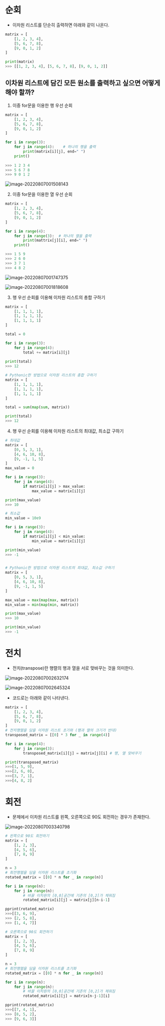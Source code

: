 # 순회

* 이차원 리스트를 단순히 출력하면 아래와 같이 나온다.

```python
matrix = [
	[1, 2, 3, 4],
	[5, 6, 7, 8],
	[9, 0, 1, 2]
]

print(matrix)
>>> [[1, 2, 3, 4], [5, 6, 7, 8], [9, 0, 1, 2]]

```



## 이차원 리스트에 담긴 모든 원소를 출력하고 싶으면 어떻게 해야 할까?

1. 이중 for문을 이용한 행 우선 순회

```python
matrix = [
	[1, 2, 3, 4],
	[5, 6, 7, 8],
	[9, 0, 1, 2]
]

for i in range(3):
    for j in range(4):    # 하나의 행을 출력
        print(matrix[i][j], end=" ")
    print()
    
>>> 1 2 3 4
>>> 5 6 7 8
>>> 9 0 1 2

```

![image-20220807001508143](readme.assets/image-20220807001508143.png)



2. 이중 for문을 이용한 열 우선 순회

```python
matrix = [
	[1, 2, 3, 4],
	[5, 6, 7, 8],
	[9, 0, 1, 2]
]

for i in range(4):
    for j in range(3):	# 하나의 열을 출력
        print(mattrix[j][i], end=" ")
    print()

>>> 1 5 9
>>> 2 6 0
>>> 3 7 1
>>> 4 8 2
```

![image-20220807001747375](readme.assets/image-20220807001747375.png)

![image-20220807001818608](readme.assets/image-20220807001818608.png)





3. 행 우선 순회를 이용해 이차원 리스트의 총합 구하기

```python
matrix = [
	[1, 1, 1, 1],
	[1, 1, 1, 1],
	[1, 1, 1, 1]
]

total = 0

for i in range(3):
    for j in range(4):
        total += matrix[i][j]
    
print(total)
>>> 12

# Pythonic한 방법으로 이차원 리스트의 총합 구하기
matrix = [
	[1, 1, 1, 1],
	[1, 1, 1, 1],
	[1, 1, 1, 1]
]

total = sum(map(sum, matrix))

print(total)
>>> 12
```



4. 행 우선 순회를 이용해 이차원 리스트의 최대값, 최소값 구하기

```python
# 최대값
matrix = [
    [0, 5, 3, 1],
    [4, 6, 10, 8],
    [9, -1, 1, 5]
]
max_value = 0

for i in range(3):
    for j in range(4):
        if matrix[i][j] > max_value:
            max_value = matrix[i][j]

print(max_value)
>>> 10

# 최소값
min_value = 10e9

for i in range(3):
    for j in range(4):
        if matrix[i][j] < min_value:
            min_value = matrix[i][j]

print(min_value)
>>> -1


# Pythonic한 방법으로 이차원 리스트의 최대값, 최소값 구하기
matrix = [
	[0, 5, 3, 1],
	[4, 6, 10, 8],
	[9, -1, 1, 5]
]

max_value = max(map(max, matrix))
min_value = min(map(min, matrix))

print(max_value)
>>> 10

print(min_value)
>>> -1
```



# 전치

* 전치(transpose)란 행렬의 행과 열을 서로 맞바꾸는 것을 의미한다.

![image-20220807002632174](readme.assets/image-20220807002632174.png)

![image-20220807002645324](readme.assets/image-20220807002645324.png)

* 코드로는 아래와 같이 나타낸다.

```python
matrix = [
    [1, 2, 3, 4],
    [5, 6, 7, 8],
    [9, 0, 1, 2]
]
# 전치행렬을 담을 이차원 리스트 초기와 (행과 열의 크기가 반대)
transposed_matrix = [[0] * 3 for _ in range(4)]

for i in range(4):
    for j in range(3):
        transposed_matrix[i][j] = matrix[j][i] # 행, 열 맞바꾸기

print(transposed_matrix)
>>>[1, 5, 9],
>>>[2, 6, 0],
>>>[3, 7, 1],
>>>[4, 8, 2]

```



# 회전

* 문제에서 이차원 리스트를 왼쪽, 오른쪽으로 90도 회전하는 경우가 존재한다.

![image-20220807003340798](readme.assets/image-20220807003340798.png)

```python
# 왼쪽으로 90도 회전하기
matrix = [
    [1, 2, 3],
    [4, 5, 6],
    [7, 8, 9]
]

n = 3
# 회전행렬을 담을 이차원 리스트를 초기화
rotated_matrix = [[0] * n for _ in range(n)]

for i in range(n):
    for j in range(n):
        # 바꿀 이차원의 [0,0]공간에 기존의 [0,2]가 채워짐 
        rotated_matrix[i][j] = matrix[j][n-i-1]

pprint(rotated_matrix)
>>>[[3, 6, 9], 
>>> [2, 5, 8], 
>>> [1, 4, 7]]

# 오른쪽으로 90도 회전하기
matrix = [
    [1, 2, 3],
    [4, 5, 6],
    [7, 8, 9]
]

n = 3
# 회전행렬을 담을 이차원 리스트를 초기화
rotated_matrix = [[0] * n for _ in range(n)]

for i in range(n):
    for j in range(n):
        # 바꿀 이차원의 [0,0]공간에 기존의 [0,2]가 채워짐 
        rotated_matrix[i][j] = matrix[n-j-1][i]

pprint(rotated_matrix)
>>>[[7, 4, 1], 
>>> [8, 5, 2], 
>>> [9, 6, 3]]
```

